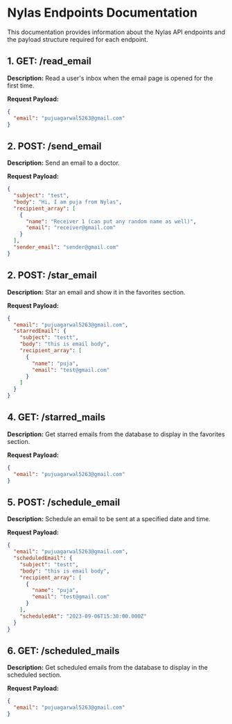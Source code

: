 # Nylas Endpoints Documentation

This documentation provides information about the Nylas API endpoints and the payload structure required for each endpoint.

## 1. GET: /read_email

**Description:**
Read a user's inbox when the email page is opened for the first time.

**Request Payload:**
```json
{
  "email": "pujuagarwal5263@gmail.com"
}
```

## 2. POST: /send_email

**Description:**
Send an email to a doctor.

**Request Payload:**
```json
{
  "subject": "test",
  "body": "Hi, I am puja from Nylas",
  "recipient_array": [
    {
      "name": "Receiver 1 (can put any random name as well)",
      "email": "receiver@gmail.com"
    }
  ],
  "sender_email": "sender@gmail.com"
}
```

## 2. POST: /star_email

**Description:**
Star an email and show it in the favorites section.

**Request Payload:**
```json
{
  "email": "pujuagarwal5263@gmail.com",
  "starredEmail": {
    "subject": "testt",
    "body": "this is email body",
    "recipient_array": [
      {
        "name": "puja",
        "email": "test@gmail.com"
      }
    ]
  }
}
```
## 4. GET: /starred_mails

**Description:**
Get starred emails from the database to display in the favorites section.

**Request Payload:**
```json
{
  "email": "pujuagarwal5263@gmail.com"
}
```

## 5. POST: /schedule_email

**Description:**
Schedule an email to be sent at a specified date and time.

**Request Payload:**
```json
{
  "email": "pujuagarwal5263@gmail.com",
  "scheduledEmail": {
    "subject": "testt",
    "body": "this is email body",
    "recipient_array": [
      {
        "name": "puja",
        "email": "test@gmail.com"
      }
    ],
    "scheduledAt": "2023-09-06T15:30:00.000Z"
  }
}
```

## 6. GET: /scheduled_mails

**Description:**
Get scheduled emails from the database to display in the scheduled section.

**Request Payload:**
```json
{
  "email": "pujuagarwal5263@gmail.com"
}
```